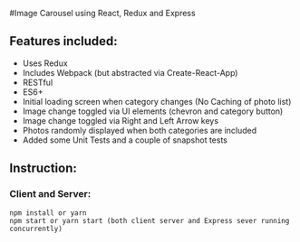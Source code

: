 #Image Carousel using React, Redux and Express

## Features included:

- Uses Redux
- Includes Webpack (but abstracted via Create-React-App)
- RESTful
- ES6+
- Initial loading screen when category changes (No Caching of photo list)
- Image change toggled via UI elements (chevron and category button)
- Image change toggled via Right and Left Arrow keys
- Photos randomly displayed when both categories are included
- Added some Unit Tests and a couple of snapshot tests

## Instruction:

### Client and Server:

```
npm install or yarn
npm start or yarn start (both client server and Express sever running concurrently)
```
